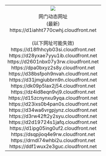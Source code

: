 ﻿<table>
  <tr></tr>
  <tr><td colspan=2 align=center><img src="https://d1iahht770cwhj.cloudfront.net/Up/oGate.jpg" /></td></tr>
  <tr><td colspan=2 align=center>网门动态网址<br/>(最新)
<br>https://d1iahht770cwhj.cloudfront.net
<br/><br/>(以下网址可能失效)
<br>https://d18fhhcyb03si.cloudfront.net
<br>https://d28yxae7yyu1ib.cloudfront.net
<br>https://d2601nbx07y3rw.cloudfront.net
<br>https://dpa0bxyz2s8y.cloudfront.net
<br>https://d38bsfpoh9nvah.cloudfront.net
<br>https://d31jmgiubbrn9n.cloudfront.net
<br>https://dk09p5lax2j54.cloudfront.net
<br>https://dz4id8eqn9vj9.cloudfront.net
<br>https://d15zcnynxu9yqa.cloudfront.net
<br>https://d23ixs0b4pan0s.cloudfront.net
<br>https://d34wa6vrgpjynz.cloudfront.net
<br>https://d3rw42ft2y2syu.cloudfront.net
<br>https://d2d19724s1jafq.cloudfront.net
<br>https://d1ipg05ing0uf2.cloudfront.net
<br>https://dsqpjioq4e9rw.cloudfront.net
<br>https://drndl74whbi2u.cloudfront.net
<br>https://ddf1wux2e3guc.cloudfront.net
    </td>
  </tr>
</table>
